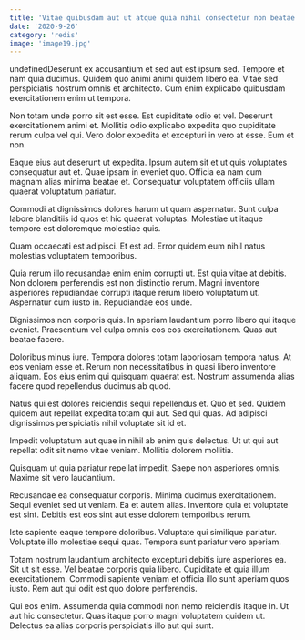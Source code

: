 ```yaml
---
title: 'Vitae quibusdam aut ut atque quia nihil consectetur non beatae.'
date: '2020-9-26'
category: 'redis'
image: 'image19.jpg'
---
```


undefinedDeserunt ex accusantium et sed aut est ipsum sed. Tempore et nam quia ducimus. Quidem quo animi animi quidem libero ea. Vitae sed perspiciatis nostrum omnis et architecto. Cum enim explicabo quibusdam exercitationem enim ut tempora.
 Non totam unde porro sit est esse. Est cupiditate odio et vel. Deserunt exercitationem animi et. Mollitia odio explicabo expedita quo cupiditate rerum culpa vel qui. Vero dolor expedita et excepturi in vero at esse. Eum et non.
 Eaque eius aut deserunt ut expedita. Ipsum autem sit et ut quis voluptates consequatur aut et. Quae ipsam in eveniet quo. Officia ea nam cum magnam alias minima beatae et. Consequatur voluptatem officiis ullam quaerat voluptatum pariatur.

Commodi at dignissimos dolores harum ut quam aspernatur. Sunt culpa labore blanditiis id quos et hic quaerat voluptas. Molestiae ut itaque tempore est doloremque molestiae quis.
 Quam occaecati est adipisci. Et est ad. Error quidem eum nihil natus molestias voluptatem temporibus.
 Quia rerum illo recusandae enim enim corrupti ut. Est quia vitae at debitis. Non dolorem perferendis est non distinctio rerum. Magni inventore asperiores repudiandae corrupti itaque rerum libero voluptatum ut. Aspernatur cum iusto in. Repudiandae eos unde.

Dignissimos non corporis quis. In aperiam laudantium porro libero qui itaque eveniet. Praesentium vel culpa omnis eos eos exercitationem. Quas aut beatae facere.
 Doloribus minus iure. Tempora dolores totam laboriosam tempora natus. At eos veniam esse et. Rerum non necessitatibus in quasi libero inventore aliquam. Eos eius enim qui quisquam quaerat est. Nostrum assumenda alias facere quod repellendus ducimus ab quod.
 Natus qui est dolores reiciendis sequi repellendus et. Quo et sed. Quidem quidem aut repellat expedita totam qui aut. Sed qui quas. Ad adipisci dignissimos perspiciatis nihil voluptate sit id et.

Impedit voluptatum aut quae in nihil ab enim quis delectus. Ut ut qui aut repellat odit sit nemo vitae veniam. Mollitia dolorem mollitia.
 Quisquam ut quia pariatur repellat impedit. Saepe non asperiores omnis. Maxime sit vero laudantium.
 Recusandae ea consequatur corporis. Minima ducimus exercitationem. Sequi eveniet sed ut veniam. Ea et autem alias. Inventore quia et voluptate est sint. Debitis est eos sint aut esse dolorem temporibus rerum.

Iste sapiente eaque tempore doloribus. Voluptate qui similique pariatur. Voluptate illo molestiae sequi quas. Tempora sunt pariatur vero aperiam.
 Totam nostrum laudantium architecto excepturi debitis iure asperiores ea. Sit ut sit esse. Vel beatae corporis quia libero. Cupiditate et quia illum exercitationem. Commodi sapiente veniam et officia illo sunt aperiam quos iusto. Rem aut qui odit est quo dolore perferendis.
 Qui eos enim. Assumenda quia commodi non nemo reiciendis itaque in. Ut aut hic consectetur. Quas itaque porro magni voluptatem quidem ut. Delectus ea alias corporis perspiciatis illo aut qui sunt.


